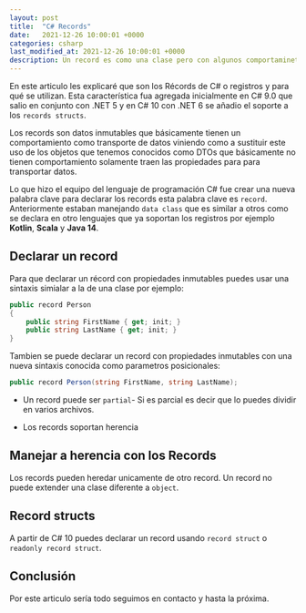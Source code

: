 ```yaml
---
layout: post
title:  "C# Records"
date:   2021-12-26 10:00:01 +0000
categories: csharp
last_modified_at: 2021-12-26 10:00:01 +0000
description: Un record es como una clase pero con algunos comportaminetos similarea a los tipos de valor.
---
```


En este articulo les explicaré que son los Récords de C# o registros y para qué se utilizan. Esta característica fua agregada inicialmente en C# 9.0  que salio en conjunto con .NET 5 y en C# 10 con .NET 6 se añadio el soporte a los `records structs`.

Los records son datos inmutables que básicamente tienen un comportamiento como transporte de datos viniendo como a sustituir este uso de los objetos que tenemos conocidos como DTOs que básicamente no tienen comportamiento solamente traen las propiedades para para transportar datos.

Lo que hizo el equipo del lenguaje de programación C# fue crear una nueva palabra clave para declarar los records esta palabra clave es `record`.  Anteriormente estaban manejando `data class` que es similar a otros como se declara en otro lenguajes que ya soportan los registros por ejemplo **Kotlin**, **Scala** y **Java 14**.

## Declarar un record 

Para que declarar un récord con propiedades inmutables puedes usar una sintaxis simialar a la de una clase por ejemplo:

```cs
public record Person
{
    public string FirstName { get; init; }
    public string LastName { get; init; }
}
```

Tambien se puede declarar un record con propiedades inmutables con una nueva sintaxis conocida como parametros posicionales:

```cs
public record Person(string FirstName, string LastName);
```

* Un record puede ser `partial`- Si es parcial es decir que lo puedes dividir en varios archivos.

* Los records soportan herencia


## Manejar a herencia con los Records

Los records pueden heredar unicamente de otro record. Un record no puede extender una clase diferente a `object`.


## Record structs

A partir de C# 10 puedes declarar un record usando `record struct` o `readonly record struct`.

## Conclusión

Por este articulo sería todo seguimos en contacto y hasta la próxima.
